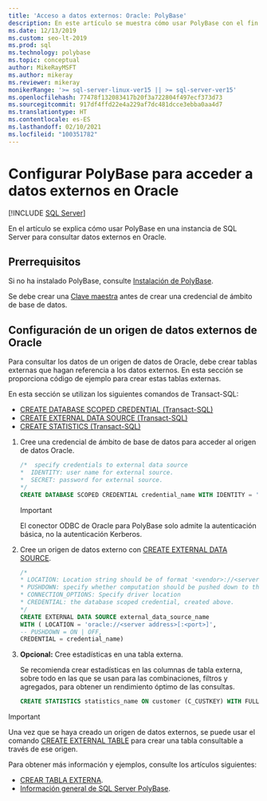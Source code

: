 ```yaml
---
title: 'Acceso a datos externos: Oracle: PolyBase'
description: En este artículo se muestra cómo usar PolyBase con el fin de crear un origen de datos externos para tener acceso a datos de Oracle.
ms.date: 12/13/2019
ms.custom: seo-lt-2019
ms.prod: sql
ms.technology: polybase
ms.topic: conceptual
author: MikeRayMSFT
ms.author: mikeray
ms.reviewer: mikeray
monikerRange: '>= sql-server-linux-ver15 || >= sql-server-ver15'
ms.openlocfilehash: 77478f132083417b20f3a722804f497ecf373d73
ms.sourcegitcommit: 917df4ffd22e4a229af7dc481dcce3ebba0aa4d7
ms.translationtype: HT
ms.contentlocale: es-ES
ms.lasthandoff: 02/10/2021
ms.locfileid: "100351782"
---
```

# <a name="configure-polybase-to-access-external-data-in-oracle"></a>Configurar PolyBase para acceder a datos externos en Oracle

 [!INCLUDE [SQL Server](../../includes/applies-to-version/sqlserver.md)]

En el artículo se explica cómo usar PolyBase en una instancia de SQL Server para consultar datos externos en Oracle.

## <a name="prerequisites"></a>Prerrequisitos

Si no ha instalado PolyBase, consulte [Instalación de PolyBase](polybase-installation.md).

  Se debe crear una [Clave maestra](../../t-sql/statements/create-master-key-transact-sql.md) antes de crear una credencial de ámbito de base de datos. 

## <a name="configure-an-oracle-external-data-source"></a>Configuración de un origen de datos externos de Oracle

Para consultar los datos de un origen de datos de Oracle, debe crear tablas externas que hagan referencia a los datos externos. En esta sección se proporciona código de ejemplo para crear estas tablas externas.

En esta sección se utilizan los siguientes comandos de Transact-SQL:

- [CREATE DATABASE SCOPED CREDENTIAL (Transact-SQL)](../../t-sql/statements/create-database-scoped-credential-transact-sql.md)
- [CREATE EXTERNAL DATA SOURCE (Transact-SQL)](../../t-sql/statements/create-external-data-source-transact-sql.md) 
- [CREATE STATISTICS (Transact-SQL)](../../t-sql/statements/create-statistics-transact-sql.md)


1. Cree una credencial de ámbito de base de datos para acceder al origen de datos Oracle.

    ```sql
    /*  specify credentials to external data source
    *  IDENTITY: user name for external source. 
    *  SECRET: password for external source.
    */
    CREATE DATABASE SCOPED CREDENTIAL credential_name WITH IDENTITY = 'username', Secret = 'password';
    ```
    
   > [!IMPORTANT] 
   > El conector ODBC de Oracle para PolyBase solo admite la autenticación básica, no la autenticación Kerberos. 

1. Cree un origen de datos externo con [CREATE EXTERNAL DATA SOURCE](../../t-sql/statements/create-external-data-source-transact-sql.md).

    ```sql
    /* 
    * LOCATION: Location string should be of format '<vendor>://<server>[:<port>]'.
    * PUSHDOWN: specify whether computation should be pushed down to the source. ON by default.
    * CONNECTION_OPTIONS: Specify driver location
    * CREDENTIAL: the database scoped credential, created above.
    */  
    CREATE EXTERNAL DATA SOURCE external_data_source_name
    WITH ( LOCATION = 'oracle://<server address>[:<port>]',
    -- PUSHDOWN = ON | OFF,
    CREDENTIAL = credential_name)
    ```

1. **Opcional:** Cree estadísticas en una tabla externa.

    Se recomienda crear estadísticas en las columnas de tabla externa, sobre todo en las que se usan para las combinaciones, filtros y agregados, para obtener un rendimiento óptimo de las consultas.

    ```sql
    CREATE STATISTICS statistics_name ON customer (C_CUSTKEY) WITH FULLSCAN; 
    ```

>[!IMPORTANT] 
>Una vez que se haya creado un origen de datos externos, se puede usar el comando [CREATE EXTERNAL TABLE](../../t-sql/statements/create-external-table-transact-sql.md) para crear una tabla consultable a través de ese origen. 

Para obtener más información y ejemplos, consulte los artículos siguientes:

- [CREAR TABLA EXTERNA](../../t-sql/statements/create-external-table-transact-sql.md).
- [Información general de SQL Server PolyBase](polybase-guide.md).
